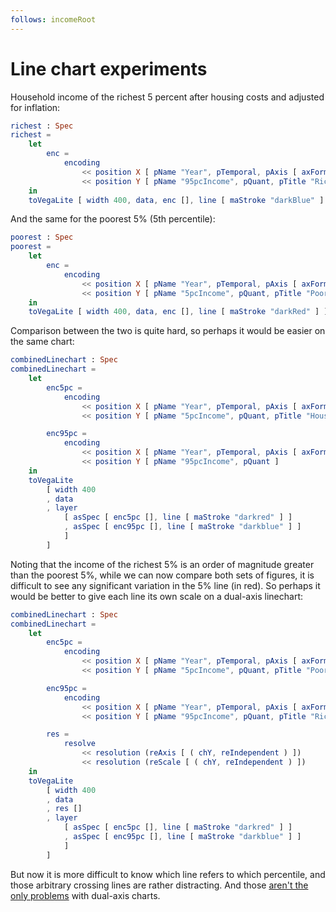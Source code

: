 ```yaml
---
follows: incomeRoot
---
```


# Line chart experiments

Household income of the richest 5 percent after housing costs and adjusted for inflation:

```elm {v}
richest : Spec
richest =
    let
        enc =
            encoding
                << position X [ pName "Year", pTemporal, pAxis [ axFormat "%Y" ] ]
                << position Y [ pName "95pcIncome", pQuant, pTitle "Richest 5% (£)" ]
    in
    toVegaLite [ width 400, data, enc [], line [ maStroke "darkBlue" ] ]
```

And the same for the poorest 5% (5th percentile):

```elm {v}
poorest : Spec
poorest =
    let
        enc =
            encoding
                << position X [ pName "Year", pTemporal, pAxis [ axFormat "%Y" ] ]
                << position Y [ pName "5pcIncome", pQuant, pTitle "Poorest 5% (£)" ]
    in
    toVegaLite [ width 400, data, enc [], line [ maStroke "darkRed" ] ]
```

Comparison between the two is quite hard, so perhaps it would be easier on the same chart:

```elm {v siding}
combinedLinechart : Spec
combinedLinechart =
    let
        enc5pc =
            encoding
                << position X [ pName "Year", pTemporal, pAxis [ axFormat "%Y" ] ]
                << position Y [ pName "5pcIncome", pQuant, pTitle "Household income (£)" ]

        enc95pc =
            encoding
                << position X [ pName "Year", pTemporal, pAxis [ axFormat "%Y" ] ]
                << position Y [ pName "95pcIncome", pQuant ]
    in
    toVegaLite
        [ width 400
        , data
        , layer
            [ asSpec [ enc5pc [], line [ maStroke "darkred" ] ]
            , asSpec [ enc95pc [], line [ maStroke "darkblue" ] ]
            ]
        ]
```

Noting that the income of the richest 5% is an order of magnitude greater than the poorest 5%, while we can now compare both sets of figures, it is difficult to see any significant variation in the 5% line (in red). So perhaps it would be better to give each line its own scale on a dual-axis linechart:

```elm {v siding}
combinedLinechart : Spec
combinedLinechart =
    let
        enc5pc =
            encoding
                << position X [ pName "Year", pTemporal, pAxis [ axFormat "%Y" ] ]
                << position Y [ pName "5pcIncome", pQuant, pTitle "Poorest 5% household income (£)" ]

        enc95pc =
            encoding
                << position X [ pName "Year", pTemporal, pAxis [ axFormat "%Y" ] ]
                << position Y [ pName "95pcIncome", pQuant, pTitle "Richest 5% household income (£)" ]

        res =
            resolve
                << resolution (reAxis [ ( chY, reIndependent ) ])
                << resolution (reScale [ ( chY, reIndependent ) ])
    in
    toVegaLite
        [ width 400
        , data
        , res []
        , layer
            [ asSpec [ enc5pc [], line [ maStroke "darkred" ] ]
            , asSpec [ enc95pc [], line [ maStroke "darkblue" ] ]
            ]
        ]
```

But now it is more difficult to know which line refers to which percentile, and those arbitrary crossing lines are rather distracting. And those [aren't the only problems](https://blog.datawrapper.de/dualaxis/) with dual-axis charts.
